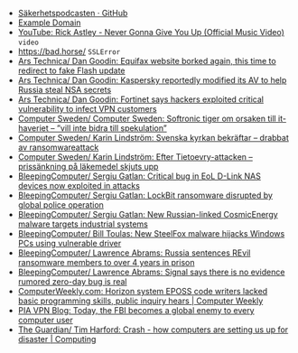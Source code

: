 * [Säkerhetspodcasten · GitHub](https://github.com/sakerhetspodcasten/)
* [Example Domain](https://example.com/)
* [YouTube: Rick Astley - Never Gonna Give You Up (Official Music Video)](https://www.youtube.com/watch?v=dQw4w9WgXcQ) `video`
* https://bad.horse/ `SSLError`
* [Ars Technica/ Dan Goodin: Equifax website borked again, this time to redirect to fake Flash update](https://arstechnica.com/information-technology/2017/10/equifax-website-hacked-again-this-time-to-redirect-to-fake-flash-update/)
* [Ars Technica/ Dan Goodin: Kaspersky reportedly modified its AV to help Russia steal NSA secrets](https://arstechnica.com/information-technology/2017/10/kaspersky-reportedly-modified-its-av-to-help-russia-steal-nsa-secrets/)
* [Ars Technica/ Dan Goodin: Fortinet says hackers exploited critical vulnerability to infect VPN customers](https://arstechnica.com/information-technology/2023/01/fortinet-says-hackers-exploited-critical-vulnerability-to-infect-vpn-customers/)
* [Computer Sweden/ Computer Sweden: Softronic tiger om orsaken till it-haveriet – ”vill inte bidra till spekulation”](https://computersweden.idg.se/2.2683/1.773802/softronics-kunder)
* [Computer Sweden/ Karin Lindström: Svenska kyrkan bekräftar – drabbat av ransomwareattack](https://computersweden.idg.se/2.2683/1.780522/svenska-kyrkan-bekraftar-drabbat-av-ransomwareattack)
* [Computer Sweden/ Karin Lindström: Efter Tietoevry-attacken – prissänkning på läkemedel skjuts upp](https://computersweden.idg.se/2.2683/1.780884/efter-tietoevryattacken--prissankning-pa-aldre-lakemedel-skjuts-upp)
* [BleepingComputer/ Sergiu Gatlan: Critical bug in EoL D-Link NAS devices now exploited in attacks](https://www.bleepingcomputer.com/news/security/critical-bug-in-eol-d-link-nas-devices-now-exploited-in-attacks/)
* [BleepingComputer/ Sergiu Gatlan: LockBit ransomware disrupted by global police operation](https://www.bleepingcomputer.com/news/security/lockbit-ransomware-disrupted-by-global-police-operation/)
* [BleepingComputer/ Sergiu Gatlan: New Russian-linked CosmicEnergy malware targets industrial systems](https://www.bleepingcomputer.com/news/security/new-russian-linked-cosmicenergy-malware-targets-industrial-systems/)
* [BleepingComputer/ Bill Toulas: New SteelFox malware hijacks Windows PCs using vulnerable driver](https://www.bleepingcomputer.com/news/security/new-steelfox-malware-hijacks-windows-pcs-using-vulnerable-driver/)
* [BleepingComputer/ Lawrence Abrams: Russia sentences REvil ransomware members to over 4 years in prison](https://www.bleepingcomputer.com/news/security/russia-sentences-revil-ransomware-members-to-over-4-years-in-prison/)
* [BleepingComputer/ Lawrence Abrams: Signal says there is no evidence rumored zero-day bug is real](https://www.bleepingcomputer.com/news/security/signal-says-there-is-no-evidence-rumored-zero-day-bug-is-real/)
* [ComputerWeekly.com: Horizon system EPOSS code writers lacked basic programming skills, public inquiry hears | Computer Weekly](https://www.computerweekly.com/news/252526586/Horizon-system-EPOSS-code-writers-lacked-basic-programming-skills-public-inquiry-hears)
* [PIA VPN Blog: Today, the FBI becomes a global enemy to every computer user](https://www.privateinternetaccess.com/blog/2016/12/today-the-fbi-becomes-the-enemy-of-every-computer-user-and-every-security-professional-worldwide/)
* [The Guardian/ Tim Harford: Crash - how computers are setting us up for disaster | Computing](https://www.theguardian.com/technology/2016/oct/11/crash-how-computers-are-setting-us-up-disaster)
